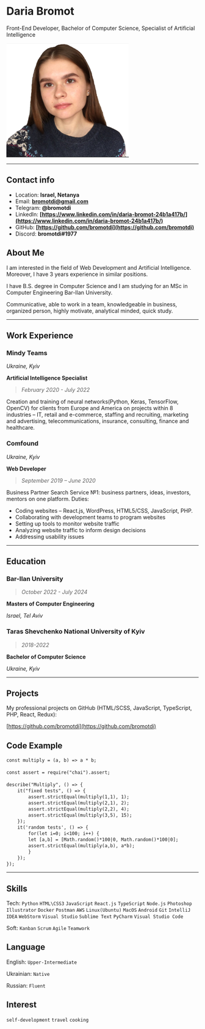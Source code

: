 # **Daria Bromot**
Front-End Developer, Bachelor of Computer Science, Specialist of Artificial Intelligence


![photo](foto.png "photo")

---

## Contact info
* Location: **Israel, Netanya**
* Email: **bromotdi@gmail.com**
* Telegram: **@bromotdi** 
* LinkedIn: **[https://www.linkedin.com/in/daria-bromot-24b1a417b/](https://www.linkedin.com/in/daria-bromot-24b1a417b/)**
* GitHub: **[https://github.com/bromotdi](https://github.com/bromotdi)**
* Discord: **bromotdi#1977**

## About Me

I am interested in the field of Web Development and Artificial Intelligence.  Moreover, I have 3 years experience in similar positions. 

I have B.S. degree in Computer Science and I am studying for an MSc in Computer Engineering Bar-Ilan University.

Communicative, able to work in a team, knowledgeable in business, organized person, highly motivate, analytical minded, quick study.

---

## Work Experience

### Mindy Teams
_Ukraine, Kyiv_

**Artificial Intelligence Specialist**

>_February 2020 - July 2022_

Creation and training of neural networks(Python, Keras, TensorFlow, OpenCV) for clients from Europe and America on projects within 8 industries –  IT, retail and e-commerce, staffing and recruiting, marketing and advertising, telecommunications, insurance, consulting, finance and healthcare.

### Comfound
_Ukraine, Kyiv_

**Web Developer**
> _September 2019 – June 2020_

Business Partner Search Service №1: business partners, ideas, investors, mentors on one platform. Duties:

* Coding websites – React.js, WordPress, HTML5/CSS, JavaScript, PHP.
* Collaborating with development teams to program websites
* Setting up tools to monitor website traffic
* Analyzing website traffic to inform design decisions
* Addressing usability issues


---


## Education

### Bar-Ilan University
>_October 2022 - July 2024_

**Masters of Computer Engineering**

_Israel, Tel Aviv_

### Taras Shevchenko National University of Kyiv
>_2018-2022_
 
**Bachelor of Computer Science**
 
_Ukraine, Kyiv_


---

## Projects

My professional projects on GitHub (HTML/SCSS, JavaScript, TypeScript, PHP, React, Redux):

[https://github.com/bromotdi](https://github.com/bromotdi)

## Code Example
```
const multiply = (a, b) => a * b;

const assert = require("chai").assert;

describe("Multiply", () => {
    it("fixed tests", () => {
        assert.strictEqual(multiply(1,1), 1);
        assert.strictEqual(multiply(2,1), 2);
        assert.strictEqual(multiply(2,2), 4);
        assert.strictEqual(multiply(3,5), 15);   
    });
    it('random tests', () => {
        for(let i=0; i<100; i++) {
        let [a,b] = [Math.random()*100|0, Math.random()*100|0];
        assert.strictEqual(multiply(a,b), a*b);
        }
    });
});
```
---

## Skills

Tech: `Python` `HTML\CSS3` `JavaScript` `React.js` `TypeScript` `Node.js` `Photoshop` `Illustrator` `Docker` `Postman` `AWS` `Linux(Ubuntu)` `MacOS` `Android` `Git` `IntelliJ IDEA` `WebStorm` `Visual Studio` `Sublime Text` `PyCharm` `Visual Studio Code`

Soft: `Kanban` `Scrum` `Agile` `Teamwork`

## Language

English: `Upper-Intermediate` 

Ukrainian: `Native`

Russian: `Fluent`

## Interest

`self-development` `travel` `cooking` 


